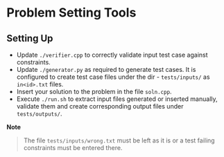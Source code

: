 # Problem Setting Tools

## Setting Up
- Update `./verifier.cpp` to correctly validate input test case against constraints.
- Update `./generator.py` as required to generate test cases. It is configured to create test case files under the dir - `tests/inputs/` as `in<id>.txt` files.
- Insert your solution to the problem in the file `soln.cpp`.
- Execute `./run.sh` to extract input files generated or inserted manually, validate them and create corresponding output files under `tests/outputs/`.

**Note**
> The file `tests/inputs/wrong.txt` must be left as it is or a test failing constraints must be entered there.
